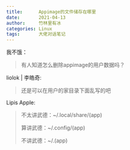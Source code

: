 ```yaml
---
title:      Appimage的文件储存在哪里
date:       2021-04-13
author:     竹林里有冰
categories: Linux
tags:       大佬对话笔记
---
```


我不饿：

> 有人知道怎么删除appimage的用户数据吗？

liolok \| 李皓奇:

> 还是可以在用户的家目录下面乱写的吧

Lipis Apple:

> 不太讲武德：~/.local/share/(app)
> 
> 算讲武德：~/.config/(app)
> 
> 不讲武德：~/.(app)
